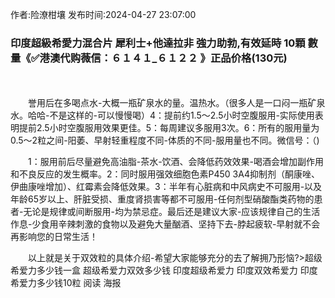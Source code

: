 <p>作者:险潦柑壤 发布时间:2024-04-27 23:07:00</p>
<h3>印度超級希愛力混合片 犀利士+他達拉非 強力助勃,有效延時 10顆 數量《✅港澳代购薇信：６１４１_６１２２ 》正品价格(130元)</h3>
									<p>　　</p><p></p><p>　　誉用后在多喝点水-大概一瓶矿泉水的量。温热水。（很多人是一口闷一瓶矿泉水。哈哈-不是这样的-可以慢慢喝）4：提前约1.5～2.5小时空腹服用-实际使用表明提前2.5小时空腹服用效果更佳。5：每周建议多服用3次。6：所有的服用量为0.5～2粒之间-阳萎、早射轻重程度不同-体质的不同-服用量也不同。微信号：（)</p><p></p><p>　　1：服用前后尽量避免高油脂-茶水-饮酒、会降低药效效果-喝酒会增加副作用和不良反应的发生概率。2：同时服用强效细胞色素P450 3A4抑制剂（酮康唑、伊曲康唑增加）、红霉素会降低效果。3：半年有心脏病和中风病史不可服用-以及年龄65岁以上、肝脏受损、重度肾损害等都不可服用-任何剂型硝酸酯类药物的患者-无论是规律或间断服用-均为禁忌症。最后还是建议大家-应该规律自己的生活作息-少食用辛辣刺激的食物以及避免大量酗酒、坚持下去-脖起疲软-早射就不会再影响您的日常生活！</p><p></p><p>　　以上就是关于双效粒的具体介绍-希望大家能够充分的去了解拥乃形恼?>超级希爱力多少钱一盒 超级希爱力双效多少钱 印度超级希爱力 印度双效希爱力 印度希爱力多少钱10粒											<i class></i> 阅读			<i class></i> 海报						</>
